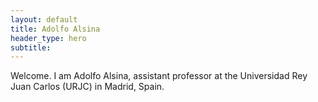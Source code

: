 ```yaml
---
layout: default
title: Adolfo Alsina
header_type: hero
subtitle: 
---
```


Welcome. I am Adolfo Alsina, assistant professor at the Universidad Rey Juan Carlos (URJC) in Madrid, Spain.

